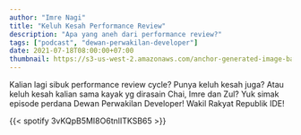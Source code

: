 ```yaml
---
author: "Imre Nagi"
title: "Keluh Kesah Performance Review"
description: "Apa yang aneh dari performance review?"
tags: ["podcast", "dewan-perwakilan-developer"]
date: 2021-07-18T08:00:00+07:00
thumbnail: https://s3-us-west-2.amazonaws.com/anchor-generated-image-bank/production/podcast_uploaded_episode400/16607725/16607725-1626577960374-de5d534113d25.jpg
---
```


Kalian lagi sibuk performance review cycle? Punya keluh kesah juga? Atau keluh kesah kalian sama kayak yg dirasain Chai, Imre dan Zul? Yuk simak episode perdana Dewan Perwakilan Developer! Wakil Rakyat Republik IDE!

{{< spotify 3vKQpB5MI8O6tnlITKSB65 >}} 

